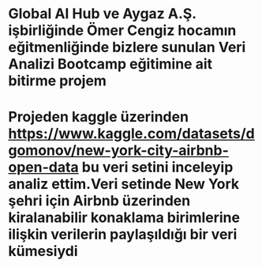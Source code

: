 # Global AI Hub ve Aygaz A.Ş. işbirliğinde Ömer Cengiz hocamın eğitmenliğinde bizlere sunulan Veri Analizi Bootcamp eğitimine ait bitirme projem 
# Projeden kaggle üzerinden https://www.kaggle.com/datasets/dgomonov/new-york-city-airbnb-open-data bu veri setini inceleyip analiz ettim.Veri setinde New York şehri için Airbnb üzerinden kiralanabilir konaklama birimlerine ilişkin verilerin paylaşıldığı bir veri kümesiydi
